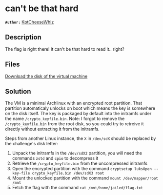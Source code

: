 # can't be that hard

**`Author:`** [KptCheeseWhiz](https://github.com/KptCheeseWhiz)

## Description

The flag is right there! It can't be that hard to read it.. right?

## Files

[Download the disk of the virtual machine](https://static.unitedctf.ca/6057b30d31893d354e045f7c8a856fd4/cant-be-that-hard.zip)

## Solution

The VM is a minimal Archlinux with an encrypted root partition. That partition automaticaly unlocks on boot which means the key is somewhere on the disk itself. The key is packaged by default into the initramfs under the name `/crypto_keyfile.bin`. Note: I forgot to remove the `/crypto_keyfile.bin` from the root disk, so you could try to retreive it directly without extracting it from the initramfs.

Steps from another Linux instance, the `X` in `/dev/sdX` should be replaced by the challenge's disk letter:
1. Unpack the initramfs in the `/dev/sdX2` partition, you will need the commands `zstd` and `cpio` to decompress it
2. Retrieve the `/crypto_keyfile.bin` from the uncompressed initramfs
3. Open the encrypted partition with the command `cryptsetup luksOpen --key-file crypto_keyfile.bin /dev/sdX3 root`
4. Mount the unlocked partition with the command `mount /dev/mapper/root /mnt`
5. Fetch the flag with the command `cat /mnt/home/jailed/flag.txt`
